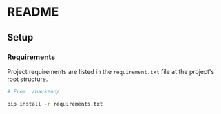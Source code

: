 # README

## Setup

### Requirements

Project requirements are listed in the `requirement.txt` file at the project's root structure.

```sh
# From ./backend/

pip install -r requirements.txt
```

